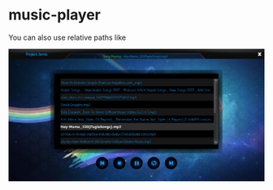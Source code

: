 # music-player

You can also use relative paths like

![Music Player Screenshot](https://github.com/ChandanKr16/music-player/blob/main/screenshot/music%20player.png)
